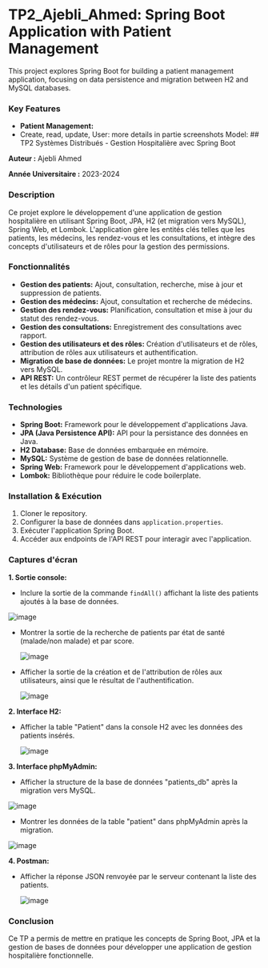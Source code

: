 # TP2_Ajebli_Ahmed: Spring Boot Application with Patient Management

This project explores Spring Boot for building a patient management application, focusing on data persistence and migration between H2 and MySQL databases.

### Key Features

* **Patient Management:**
* Create, read, update,
User:	more details in partie screenshots
Model:	## TP2 Systèmes Distribués - Gestion Hospitalière avec Spring Boot

**Auteur :** Ajebli Ahmed

**Année Universitaire :** 2023-2024

### Description

Ce projet explore le développement d'une application de gestion hospitalière en utilisant Spring Boot, JPA, H2 (et migration vers MySQL), Spring Web, et Lombok. L'application gère les entités clés telles que les patients, les médecins, les rendez-vous et les consultations, et intègre des concepts d'utilisateurs et de rôles pour la gestion des permissions.

### Fonctionnalités

* **Gestion des patients:** Ajout, consultation, recherche, mise à jour et suppression de patients.
* **Gestion des médecins:** Ajout, consultation et recherche de médecins.
* **Gestion des rendez-vous:** Planification, consultation et mise à jour du statut des rendez-vous.
* **Gestion des consultations:** Enregistrement des consultations avec rapport.
* **Gestion des utilisateurs et des rôles:** Création d'utilisateurs et de rôles, attribution de rôles aux utilisateurs et authentification.
* **Migration de base de données:** Le projet montre la migration de H2 vers MySQL.
* **API REST:** Un contrôleur REST permet de récupérer la liste des patients et les détails d'un patient spécifique.

### Technologies

* **Spring Boot:** Framework pour le développement d'applications Java.
* **JPA (Java Persistence API):** API pour la persistance des données en Java.
* **H2 Database:** Base de données embarquée en mémoire.
* **MySQL:** Système de gestion de base de données relationnelle.
* **Spring Web:** Framework pour le développement d'applications web.
* **Lombok:** Bibliothèque pour réduire le code boilerplate.

### Installation & Exécution

1. Cloner le repository.
2. Configurer la base de données dans `application.properties`.
3. Exécuter l'application Spring Boot.
4. Accéder aux endpoints de l'API REST pour interagir avec l'application.

### Captures d'écran

**1. Sortie console:**

* Inclure la sortie de la commande `findAll()` affichant la liste des patients ajoutés à la base de données.
  
![image](https://github.com/Ahmed-ajb/TP2-SD/assets/78688533/f910aa6b-4445-4f47-8e81-1dd6d7512141)


* Montrer la sortie de la recherche de patients par état de santé (malade/non malade) et par score.

  ![image](https://github.com/Ahmed-ajb/TP2-SD/assets/78688533/da10ce0d-194d-4dd2-ad54-e733908f9bce)

  
* Afficher la sortie de la création et de l'attribution de rôles aux utilisateurs, ainsi que le résultat de l'authentification.

  ![image](https://github.com/Ahmed-ajb/TP2-SD/assets/78688533/a44b1a89-cbd4-4e55-bd71-4d214d1aae8f)


**2. Interface H2:**
* Afficher la table "Patient" dans la console H2 avec les données des patients insérés.

  ![image](https://github.com/Ahmed-ajb/TP2-SD/assets/78688533/df1607c0-eead-45af-aba3-f569f307fc96)

**3. Interface phpMyAdmin:**
* Afficher la structure de la base de données "patients_db" après la migration vers MySQL.

![image](https://github.com/Ahmed-ajb/TP2-SD/assets/78688533/1aec65f8-091a-4c3e-ae98-4e75dc8073f4)

* Montrer les données de la table "patient" dans phpMyAdmin après la migration.
  
![image](https://github.com/Ahmed-ajb/TP2-SD/assets/78688533/4663fb12-4089-482c-a6ad-1f0d5f50d530)



**4. Postman:**
  
* Afficher la réponse JSON renvoyée par le serveur contenant la liste des patients.

    ![image](https://github.com/Ahmed-ajb/TP2-SD/assets/78688533/745b588d-f07f-4f2a-964e-76063ca0a67a)

### Conclusion

Ce TP a permis de mettre en pratique les concepts de Spring Boot, JPA et la gestion de bases de données pour développer une application de gestion hospitalière fonctionnelle.
